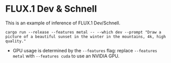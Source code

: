 # FLUX.1 Dev & Schnell

This is an example of inference of FLUX.1 Dev/Schnell.

```
cargo run --release --features metal -- --which dev --prompt "Draw a picture of a beautiful sunset in the winter in the mountains, 4k, high quality."
```

- GPU usage is determined by the `--features` flag: replace `--features metal` with `--features cuda` to use an NVIDIA GPU.
